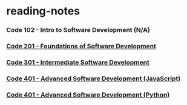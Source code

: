 # reading-notes

### Code 102 - Intro to Software Development (N/A)

### [Code 201 - Foundations of Software Development](./Code-201/README.md)

### [Code 301 - Intermediate Software Development](./Code-301/README.md)

### [Code 401 - Advanced Software Development (JavaScript)](./401-JavaScript/README.md)

### [Code 401 - Advanced Software Development (Python)](./401-Python/README.md)
